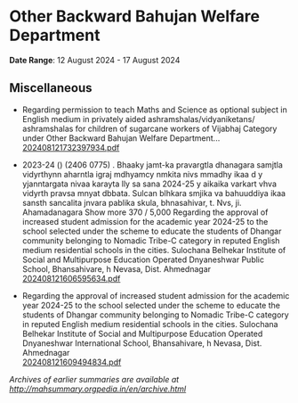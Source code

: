 # Other Backward Bahujan Welfare Department

**Date Range**: 12 August 2024 - 17 August 2024


## Miscellaneous
- Regarding permission to teach Maths and Science as optional subject in English medium in privately aided ashramshalas/vidyaniketans/ ashramshalas for children of sugarcane workers of Vijabhaj Category under Other Backward Bahujan Welfare Department...\
  [202408121732397934.pdf](https://gr.maharashtra.gov.in/Site/Upload/Government%20Resolutions/English/202408121732397934.pdf)

- 2023-24      () (2406 0775)    . Bhaaky jamt-ka pravargtla dhanagara samjtla vidyrthynn aharntla igraj mdhyamcy nmkita nivs mmadhy ikaa d y yjanntargata nivaa karayta lly sa sana 2024-25 y aikaika varkart vhva vidyrth pravsa mnyat dbbata. Sulcan blhkara smjika va bahuuddiya ikaa sansth sancalita jnvara pablika skula, bhnasahivar, t. Nvs, ji. Ahamadanagara Show more 370 / 5,000 Regarding the approval of increased student admission for the academic year 2024-25 to the school selected under the scheme to educate the students of Dhangar community belonging to Nomadic Tribe-C category in reputed English medium residential schools in the cities. Sulochana Belhekar Institute of Social and Multipurpose Education Operated Dnyaneshwar Public School, Bhansahivare, h Nevasa, Dist. Ahmednagar\
  [202408121606595634.pdf](https://gr.maharashtra.gov.in/Site/Upload/Government%20Resolutions/English/202408121606595634.pdf)

- Regarding the approval of increased student admission for the academic year 2024-25 to the school selected under the scheme to educate the students of Dhangar community belonging to Nomadic Tribe-C category in reputed English medium residential schools in the cities. Sulochana Belhekar Institute of Social and Multipurpose Education Operated Dnyaneshwar International School, Bhansahivare, h Nevasa, Dist. Ahmednagar\
  [202408121609494834.pdf](https://gr.maharashtra.gov.in/Site/Upload/Government%20Resolutions/English/202408121609494834.pdf)


*Archives of earlier summaries are available at http://mahsummary.orgpedia.in/en/archive.html*